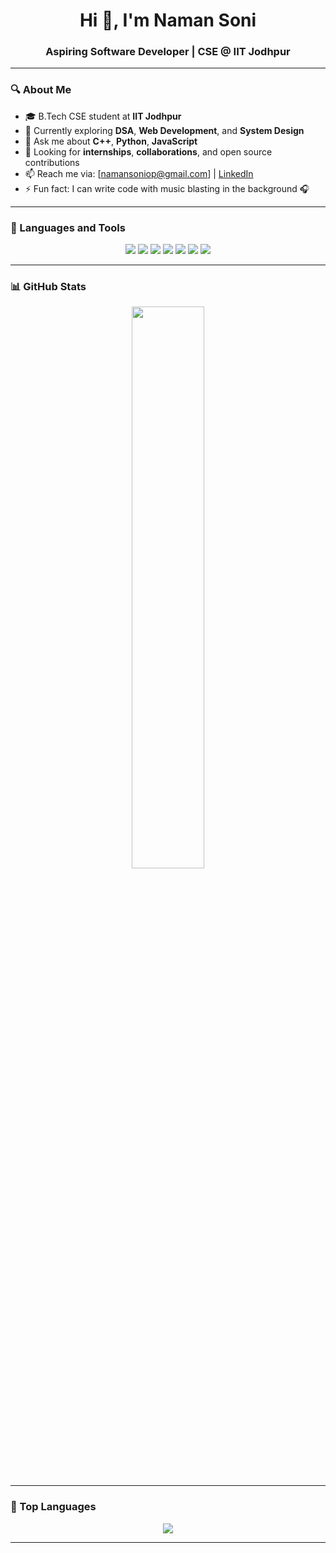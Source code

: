 <h1 align="center">Hi 👋, I'm Naman Soni</h1>
<h3 align="center">Aspiring Software Developer | CSE @ IIT Jodhpur</h3>

---

### 🔍 About Me

- 🎓 B.Tech CSE student at **IIT Jodhpur**
- 🌱 Currently exploring **DSA**, **Web Development**, and **System Design**
- 💬 Ask me about **C++**, **Python**, **JavaScript**
- 💼 Looking for **internships**, **collaborations**, and open source contributions
- 📫 Reach me via: [namansoniop@gmail.com] | [LinkedIn](www.linkedin.com/in/naman-soni-a46931290)
- ⚡ Fun fact: I can write code with music blasting in the background 🎧

---

### 🧰 Languages and Tools
<p align="center">
  <img src="https://img.shields.io/badge/C++-00599C?style=for-the-badge&logo=cplusplus&logoColor=white" />
  <img src="https://img.shields.io/badge/Python-3776AB?style=for-the-badge&logo=python&logoColor=white" />
  <img src="https://img.shields.io/badge/JavaScript-F7DF1E?style=for-the-badge&logo=javascript&logoColor=black" />
  <img src="https://img.shields.io/badge/Node.js-339933?style=for-the-badge&logo=node.js&logoColor=white" />
  <img src="https://img.shields.io/badge/React-20232A?style=for-the-badge&logo=react&logoColor=61DAFB" />
  <img src="https://img.shields.io/badge/MongoDB-4EA94B?style=for-the-badge&logo=mongodb&logoColor=white" />
  <img src="https://img.shields.io/badge/Git-F05032?style=for-the-badge&logo=git&logoColor=white" />
</p>

---

### 📊 GitHub Stats

<p align="center">
  <img src="https://github-readme-stats.vercel.app/api?username=namansoni02&show_icons=true&theme=tokyonight" width="48%" />
</p>

---

### 🧠 Top Languages

<p align="center">
  <img src="https://github-readme-stats.vercel.app/api/top-langs/?username=namansoni02&layout=compact&theme=tokyonight" />
</p>

---

<!--
namansoni02/namansoni02 is a ✨ special ✨ repository because its `README.md` (this file) appears on your GitHub profile.
-->
